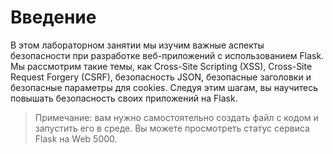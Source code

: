 # Введение

В этом лабораторном занятии мы изучим важные аспекты безопасности при разработке веб-приложений с использованием Flask. Мы рассмотрим такие темы, как Cross-Site Scripting (XSS), Cross-Site Request Forgery (CSRF), безопасность JSON, безопасные заголовки и безопасные параметры для cookies. Следуя этим шагам, вы научитесь повышать безопасность своих приложений на Flask.

> Примечание: вам нужно самостоятельно создать файл с кодом и запустить его в среде. Вы можете просмотреть статус сервиса Flask на Web 5000.
